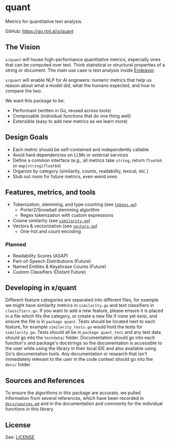 # quant

Metrics for quantitative text analysis.

GitHub: <https://go.rtnl.ai/x/quant>

## The Vision

`x/quant` will house high-performance quantitative metrics, especially ones that can be computed over text.
Think statistical or structural properties of a string or document.
The main use case is text analysis inside [Endeavor](https://github.com/rotationalio/endeavor).

`x/quant` will enable NLP for AI engineers: numeric metrics that help us reason about what a model did, what the humans expected, and how to compare the two.

We want this package to be:

* Performant (written in Go, reused across tools)
* Composable (individual functions that do one thing well)
* Extensible (easy to add new metrics as we learn more)

## Design Goals

* Each metric should be self-contained and independently callable
* Avoid hard dependencies on LLMs or external services
* Define a common interface (e.g., all metrics take `string`, return `float64` or `map[string]float64`)
* Organize by category (similarity, counts, readability, lexical, etc.)
* Stub out room for future metrics, even weird ones

## Features, metrics, and tools

* Tokenization, stemming, and type counting (see [`tokens.go`](./tokens.go))
  * Porter2/Snowball stemming algorithm
  * Regex tokenization with custom expressions
* Cosine similarity (see [`similarity.go`](./similarity.go))
* Vectors & vectorization (see [`vectors.go`](./vectors.go))
  * One-hot and count encoding

### Planned

* Readability Scores (ASAP)
* Part-of-Speech Distributions (Future)
* Named Entities & Keyphrase Counts (Future)
* Custom Classifiers (Distant Future)

## Developing in x/quant

Different feature categories are separated into different files, for example we might have similarity metrics in `similarity.go` and text classifiers in `classifiers.go`.
If you want to add a new feature, please ensure it is placed in a file which fits the category, or create a new file if none yet exist, and ensure the file is in `package quant`.
Tests should be located next to each feature, for example `similarity_tests.go` would hold the tests for `similarity.go`.
Tests should all be in `package quant_test` and any test data should go into the `testdata/` folder.
Documentation should go into each function's and package's docstrings so the documentation is accessible to the user while using the library in their local IDE and also available using Go's documentation tools.
Any documentation or research that isn't immediately relevant to the user in the code context should go into the `docs/` folder.

## Sources and References

To ensure the algorithms in this package are accurate, we pulled information from several references, which have been recorded in [`docs/sources.md`](./docs/sources.md) and in the documentation and comments for the individual functions in this library.

## License

See: [LICENSE](../LICENSE)
